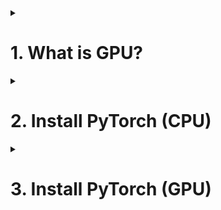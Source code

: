 <details>
<summary><h1>1. What is GPU?</h1></summary>

The CPU handles all the tasks required for all software on the server to run correctly. A GPU, on the other hand, supports the CPU to perform concurrent calculations. A GPU can complete simple and repetitive tasks much faster because it can break the task down into smaller components and finish them in parallel.

</details>


<details>
<summary><h1>2. Install PyTorch (CPU)</h1></summary>


</details>


<details>
<summary><h1>3. Install PyTorch (GPU)</h1></summary>


</details>



















